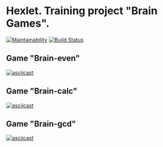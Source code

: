 # Hexlet. Training project "Brain Games".
[![Maintainability](https://api.codeclimate.com/v1/badges/0dc4cfbc44c6be71c605/maintainability)](https://codeclimate.com/github/macanel/project-lvl1-s412/maintainability)
[![Build Status](https://travis-ci.com/macanel/project-lvl1-s412.svg?branch=master)](https://travis-ci.com/macanel/project-lvl1-s412)


## Game "Brain-even"
[![asciicast](https://asciinema.org/a/rf9xO641ceKW6K21c6xBeyvUb.svg)](https://asciinema.org/a/rf9xO641ceKW6K21c6xBeyvUb)

## Game "Brain-calc"
[![asciicast](https://asciinema.org/a/tHYEAzL8LeiWbPgt8V9xyvyGX.svg)](https://asciinema.org/a/tHYEAzL8LeiWbPgt8V9xyvyGX)


## Game "Brain-gcd"
[![asciicast](https://asciinema.org/a/ADuM1Py7km6DATEyMhkpfqwCC.svg)](https://asciinema.org/a/ADuM1Py7km6DATEyMhkpfqwCC)

###
